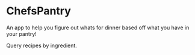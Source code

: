 # ChefsPantry

An app to help you figure out whats for dinner based off what you have in your pantry!

Query recipes by ingredient.
